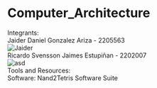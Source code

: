 # Computer_Architecture

Integrants:  
Jaider Daniel Gonzalez Ariza - 2205563  
![Jaider](https://github.com/Jaider1727/computer_architecture/assets/132866666/bf824203-051d-4c18-902e-5a48f7536412)  
Ricardo Svensson Jaimes Estupiñan - 2202007  
![asd](https://github.com/Jaider1727/computer_architecture/assets/132866666/9f1b07fc-8252-4eed-8db7-1b758e3c98b5)  
Tools and Resources:  
Software: Nand2Tetris Software Suite
